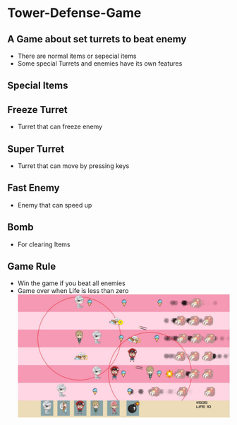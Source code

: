 # Tower-Defense-Game
## A Game about set turrets to beat enemy
* There are normal items or sepecial items
* Some special Turrets and enemies have its own features
## Special Items
## Freeze Turret
* Turret that can freeze enemy
## Super Turret
* Turret that can move by pressing keys
## Fast Enemy
* Enemy that can speed up
## Bomb
* For clearing Items
## Game Rule
* Win the game if you beat all enemies
* Game over when Life is less than zero
![Variable Declaration](/img/1.png)
